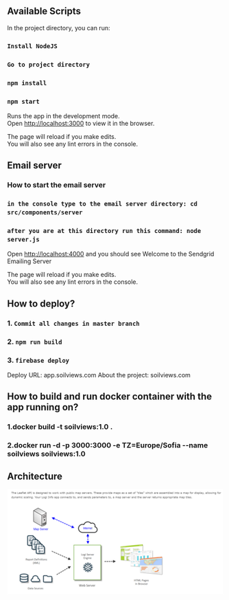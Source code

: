 ## Available Scripts

In the project directory, you can run:

### `Install NodeJS`

### `Go to project directory`

### `npm install`

### `npm start`

Runs the app in the development mode.<br />
Open [http://localhost:3000](http://localhost:3000) to view it in the browser.

The page will reload if you make edits.<br />
You will also see any lint errors in the console.

## Email server

### How to start the email server

### `in the console type to the email server directory: cd src/components/server`

### `after you are at this directory run this command: node server.js`

Open [http://localhost:4000](http://localhost:4000) and you should see Welcome to the Sendgrid Emailing Server

The page will reload if you make edits.<br />
You will also see any lint errors in the console.

## How to deploy?

### 1. `Commit all changes in master branch`

### 2. `npm run build`

### 3. `firebase deploy`

Deploy URL: app.soilviews.com
About the project: soilviews.com

## How to build and run docker container with the app running on?

### 1.docker build -t soilviews:1.0 .

### 2.docker run -d -p 3000:3000 -e TZ=Europe/Sofia --name soilviews soilviews:1.0

## Architecture

![Architecture](public/Soilview_technology.PNG)
